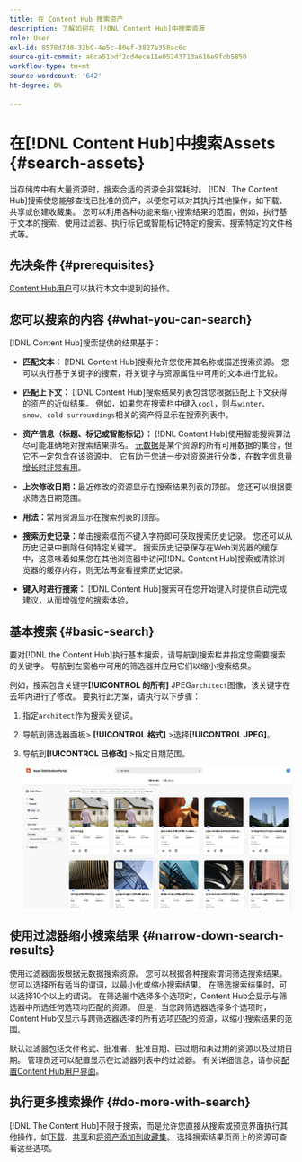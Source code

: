```yaml
---
title: 在 Content Hub 搜索资产
description: 了解如何在 [!DNL Content Hub]中搜索资源
role: User
exl-id: 8578d7d0-32b9-4e5c-80ef-3827e358ac6c
source-git-commit: a0ca51bdf2cd4ece11e05243713a616e9fcb5850
workflow-type: tm+mt
source-wordcount: '642'
ht-degree: 0%

---
```


# 在[!DNL Content Hub]中搜索Assets {#search-assets}

当存储库中有大量资源时，搜索合适的资源会非常耗时。 [!DNL The Content Hub]搜索使您能够查找已批准的资产，以便您可以对其执行其他操作，如下载、共享或创建收藏集。 您可以利用各种功能来缩小搜索结果的范围，例如，执行基于文本的搜索、使用过滤器、执行标记或智能标记特定的搜索、搜索特定的文件格式等。

## 先决条件 {#prerequisites}

[Content Hub用户](deploy-content-hub.md#onboard-content-hub-users)可以执行本文中提到的操作。

## 您可以搜索的内容  {#what-you-can-search}

[!DNL Content Hub]搜索提供的结果基于：

* **匹配文本：** [!DNL Content Hub]搜索允许您使用其名称或描述搜索资源。 您可以执行基于关键字的搜索，将关键字与资源属性中可用的文本进行比较。

* **匹配上下文：** [!DNL Content Hub]搜索结果列表包含您根据匹配上下文获得的资产的近似结果。 例如，如果您在搜索栏中键入`cool`，则与`winter`、`snow`、`cold surroundings`相关的资产将显示在搜索列表中。

* **资产信息（标题、标记或智能标记）：** [!DNL Content Hub]使用智能搜索算法尽可能准确地对搜索结果排名。 [元数据](#asset-properties.md)是某个资源的所有可用数据的集合，但它不一定包含在该资源中。 [它有助于您进一步对资源进行分类，在数字信息量增长时非常有用](/help/assets/configure-content-hub-ui-options.md##configure-metadata-search-content-hub)。

* **上次修改日期：**&#x200B;最近修改的资源显示在搜索结果列表的顶部。 您还可以根据要求筛选日期范围。

* **用法：**&#x200B;常用资源显示在搜索列表的顶部。

* **搜索历史记录：**&#x200B;单击搜索框而不键入字符即可获取搜索历史记录。 您还可以从历史记录中删除任何特定关键字。 搜索历史记录保存在Web浏览器的缓存中，这意味着如果您在其他浏览器中访问[!DNL Content Hub]搜索或清除浏览器的缓存内存，则无法再查看搜索历史记录。

* **键入时进行搜索：** [!DNL Content Hub]搜索可在您开始键入时提供自动完成建议，从而增强您的搜索体验。

## 基本搜索 {#basic-search}

要对[!DNL the Content Hub]执行基本搜索，请导航到搜索栏并指定您需要搜索的关键字。 导航到左窗格中可用的筛选器并应用它们以缩小搜索结果。

例如，搜索包含关键字&#x200B;**[!UICONTROL 的所有]** JPEG`architect`图像，该关键字在去年内进行了修改。 要执行此方案，请执行以下步骤：

1. 指定`architect`作为搜索关键词。

1. 导航到筛选器面板> **[!UICONTROL 格式]** >选择&#x200B;**[!UICONTROL JPEG]**。

1. 导航到&#x200B;**[!UICONTROL 已修改]** >指定日期范围。

   ![基本搜索](assets/basic-search.png)

## 使用过滤器缩小搜索结果 {#narrow-down-search-results}

使用过滤器面板根据元数据搜索资源。 您可以根据各种搜索谓词筛选搜索结果。 您可以选择所有适当的谓词，以最小化或缩小搜索结果。 在筛选搜索结果时，可以选择10个以上的谓词。 在筛选器中选择多个选项时，Content Hub会显示与筛选器中所选任何选项均匹配的资源。 但是，当您跨筛选器选择多个选项时，Content Hub仅显示与跨筛选器选择的所有选项匹配的资源，以缩小搜索结果的范围。

默认过滤器包括文件格式、批准者、批准日期、已过期和未过期的资源以及过期日期。 管理员还可以配置显示在过滤器列表中的过滤器。 有关详细信息，请参阅[配置Content Hub用户界面](configure-content-hub-ui-options.md#configure-filters-content-hub)。

<!--

<table>
    <tbody>
     <tr>
      <th><strong>Search Predicate</strong></th>
      <th><strong>Description</strong></th>
      <th><strong>Properties</strong></th>
     </tr>
     <tr>
      <td> Campaigns </td>
      <td> Allows you to search using planned activity performed to take any particular action. For example, advertisement campaign run on Ferrari to know the understand the interests of people using number of clicks people perform.</td>
      <td>NA</td>
     </tr>
     <tr>
      <td> Channels </td>
      <td> Helps you to understand the path from where the asset is coming from. For example, web, social media, books, catalog, etc.</td>
      <td>NA</td>
     </tr>
     <tr>
      <td> Region </td>
      <td> Helps you to understand the location where the asset is created. For example, Japan, EMEA, Worldwide, etc.</td>
      <td>NA</td>
     </tr>
     <tr>
      <td> Keywords </td>
      <td> Keyword helps you search using terms or the words that you enter based on the topic. For example, images, low-resolution, etc.</td>
      <td>NA</td>
     </tr>
     <tr>
      <td> Timeframe </td>
      <td> Helps you search assets using timeline. For example, search by year 2024, Q3 2023, etc.</td>
      <td>NA</td>
     </tr>
     <tr>
      <td>File format</td>
      <td>Composition of an asset. The supported assets include image, document, video, printable media, and so on.</td>
      <td>
        <ul>
            <li>[!UICONTROL JPEG]</li> 
            <li>[!UICONTROL Quicktime]</li> 
            <li>[!UICONTROL PNG]</li> 
            <li>[!UICONTROL WebP]</li> 
            <li>[!UICONTROL MP4]</li> 
            <li>[!UICONTROL Plain]</li> 
            <li>[!UICONTROL PDF]</li>
            <li>[!UICONTROL SVG + XML]</li>
        </ul>
      </td>
     </tr>
     <tr>
      <td>Tags</td>
      <td>Tags help you categorize assets that can be browsed and searched more efficiently based on hierarchical taxonomies.</td>
      <td>
        <ul>
            <li>Field label</li>
            <li>Property name</li>
            <li>Path</li>
            <li>Description</li>
        </ul>
      </td>
     </tr>
     <!--<tr>
      <td>Subject</td>
      <td>Classification of assets based on their theme. For example, colorful, hiking, outdoors.</td>
      <td>NA</td>
     </tr>
          <tr>
      <td>Last modified</td>
      <td>Search assets based on their last modification. Specify the date range using the Start date and End date fields.</td>
      <td>
        <ul>
            <li>Range text (From)</li> 
            <li>Range text (To) </li>
        </ul>
      </td>
     </tr>    
     <!--<tr>
      <td>Asset ID</td>
      <td>Unique number that identifies the asset.</td>
      <td>NA</td>
     </tr>
     <tr>
      <td> Colors </td>
      <td> Helps you search assets using colors that are automatically identified in an asset using Adobe's Sensei AI capabilities.</td>
      <td>NA</td>
     </tr>  
    </tbody>
   </table>

-->

## 执行更多搜索操作 {#do-more-with-search}

[!DNL The Content Hub]不限于搜索，而是允许您直接从搜索或预览界面执行其他操作，如[下载](download-assets-content-hub.md)、[共享](share-assets-content-hub.md)和[将资产添加到收藏集](collections-content-hub.md)。 选择搜索结果页面上的资源可查看这些选项。
